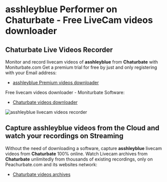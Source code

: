 # asshleyblue Performer on Chaturbate - Free LiveCam videos downloader

## Chaturbate Live Videos Recorder

Monitor and record livecam videos of **asshleyblue** from **Chaturbate** with Moniturbate.com
Get a premium trial for free by just and only registering with your Email address:
* [asshleyblue Premium videos downloader](https://moniturbate.com/request-demo-licence-key.html)

Free livecam videos downloader - Moniturbate Software:
* [Chaturbate videos downloader](https://moniturbate.com/moniturbate-download-software.html)

![asshleyblue livecam videos recorder](https://peachurnet.com/templates/moniturbate-software.png)


## Capture asshleyblue videos from the Cloud and watch your recordings on Streaming

Without the need of downloading a software, capture **asshleyblue** livecam videos from **Chaturbate** 100% online.
Watch Livecam archives from **Chaturbate** unlimitedly from thousands of existing recordings, only on Peachurbate.com and its websites network:
* [Chaturbate videos archives](https://peachurnet.com/)